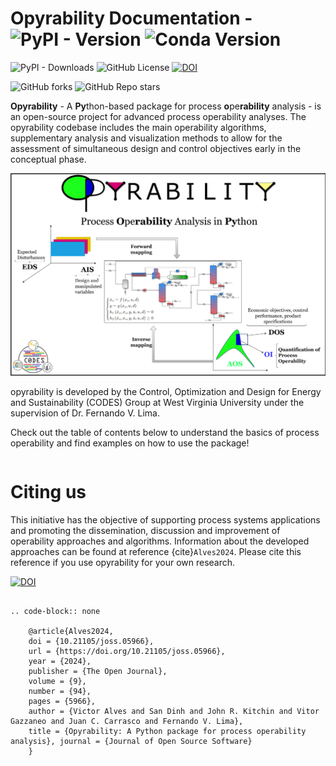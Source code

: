 # Opyrability Documentation - ![PyPI - Version](https://img.shields.io/pypi/v/opyrability) ![Conda Version](https://img.shields.io/conda/vn/codes-group/opyrability)



![PyPI - Downloads](https://img.shields.io/pypi/dm/opyrability) ![GitHub License](https://img.shields.io/github/license/codes-group/opyrability) [![DOI](https://joss.theoj.org/papers/10.21105/joss.05966/status.svg)](https://doi.org/10.21105/joss.05966)

![GitHub forks](https://img.shields.io/github/forks/codes-group/opyrability)
![GitHub Repo stars](https://img.shields.io/github/stars/codes-group/opyrability)






**Opyrability** - A **Py**thon-based package for process **o**pe**rability** analysis - is an open-source project for advanced process operability analyses. The opyrability codebase includes the main operability algorithms, supplementary analysis and visualization methods to allow for the assessment of simultaneous design and control objectives early in the conceptual phase.


![](opyrability_overview.PNG)

opyrability is developed by the Control, Optimization and Design for Energy and Sustainability (CODES) Group at West Virginia University 
under the supervision of Dr. Fernando V. Lima.

Check out the table of contents below to understand the basics of process operability
and find examples on how to use the package!

```{tableofcontents}
```

# Citing us

This initiative has the objective of supporting process systems applications and promoting the dissemination, discussion and improvement of operability approaches and algorithms. Information about the developed approaches can be found at reference {cite}`Alves2024`. Please cite this reference if you use opyrability for your own research.

[![DOI](https://joss.theoj.org/papers/10.21105/joss.05966/status.svg)](https://doi.org/10.21105/joss.05966)

```{eval-rst}

.. code-block:: none

    @article{Alves2024, 
    doi = {10.21105/joss.05966}, 
    url = {https://doi.org/10.21105/joss.05966}, 
    year = {2024}, 
    publisher = {The Open Journal}, 
    volume = {9}, 
    number = {94}, 
    pages = {5966}, 
    author = {Victor Alves and San Dinh and John R. Kitchin and Vitor Gazzaneo and Juan C. Carrasco and Fernando V. Lima}, 
    title = {Opyrability: A Python package for process operability analysis}, journal = {Journal of Open Source Software} 
    }

```
